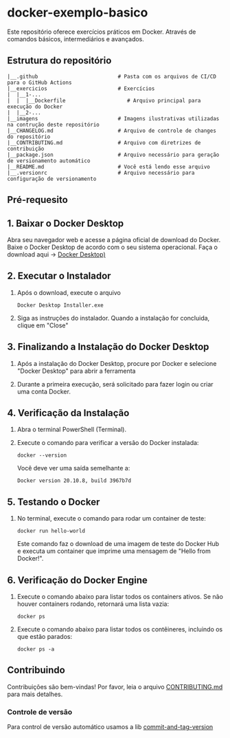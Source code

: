 # docker-exemplo-basico
Este repositório oferece exercícios práticos em Docker. 
Através de comandos básicos, intermediários e avançados. 

## Estrutura do repositório
```
|__.github                          # Pasta com os arquivos de CI/CD para o GitHub Actions
|__exercicios                       # Exercícios 
|  |__1-... 
|  |  |__Dockerfile                    # Arquivo principal para execução do Docker
|  |__2-...                          
|__imagens                          # Imagens ilustrativas utilizadas na contrução deste repositório
|__CHANGELOG.md                     # Arquivo de controle de changes do repositório
|__CONTRIBUTING.md                  # Arquivo com diretrizes de contribuição
|__package.json                     # Arquivo necessário para geração de versionamento automático
|__README.md                        # Você está lendo esse arquivo
|__.versionrc                       # Arquivo necessário para configuração de versionamento
```

## Pré-requesito
## 1. Baixar o Docker Desktop
Abra seu navegador web e acesse a página oficial de download do Docker. Baixe o Docker Desktop de acordo com o seu sistema operacional.
Faça o download aqui → [Docker Desktop)](https://www.docker.com/products/docker-desktop/)

## 2. Executar o Instalador
1. Após o download, execute o arquivo 

   ```Docker Desktop Installer.exe```

2. Siga as instruções do instalador. Quando a instalação for concluida, clique em "Close"

## 3. Finalizando a Instalação do Docker Desktop

1. Após a instalação do Docker Desktop, procure por Docker e selecione "Docker Desktop" para abrir a ferramenta

2. Durante a primeira execução, será solicitado para fazer login ou criar uma conta Docker.

## 4. Verificação da Instalação

1. Abra o terminal PowerShell (Terminal).

2. Execute o comando para verificar a versão do Docker instalada:

   ```docker --version```

   Você deve ver uma saída semelhante a:

    ```Docker version 20.10.8, build 3967b7d```

## 5. Testando o Docker

1. No terminal, execute o comando para rodar um container de teste:

   ```docker run hello-world```

   Este comando faz o download de uma imagem de teste do Docker Hub e executa um container que imprime uma mensagem de "Hello from Docker!".

## 6. Verificação do Docker Engine

1. Execute o comando abaixo para listar todos os containers ativos. Se não houver containers rodando, retornará uma lista vazia:

   ```docker ps```

2. Execute o comando abaixo para listar todos os contêineres, incluindo os que estão parados:

    ```docker ps -a```


## Contribuindo
Contribuições são bem-vindas! Por favor, leia o arquivo [CONTRIBUTING.md](CONTRIBUTING.md) para mais detalhes.

### Controle de versão
Para control de versão automático usamos a lib [commit-and-tag-version](https://github.com/absolute-version/commit-and-tag-version)
